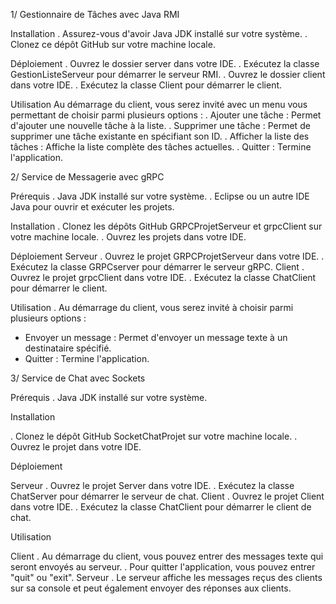 1/ Gestionnaire de Tâches avec Java RMI

Installation
. Assurez-vous d'avoir Java JDK installé sur votre système.
. Clonez ce dépôt GitHub sur votre machine locale.

Déploiement
. Ouvrez le dossier server dans votre IDE.
. Exécutez la classe GestionListeServeur pour démarrer le serveur RMI.
. Ouvrez le dossier client dans votre IDE.
. Exécutez la classe Client pour démarrer le client.

Utilisation
Au démarrage du client, vous serez invité avec un menu vous permettant de choisir parmi plusieurs options :
. Ajouter une tâche : Permet d'ajouter une nouvelle tâche à la liste.
. Supprimer une tâche : Permet de supprimer une tâche existante en spécifiant son ID.
. Afficher la liste des tâches : Affiche la liste complète des tâches actuelles.
. Quitter : Termine l'application.

2/ Service de Messagerie avec gRPC

Prérequis
. Java JDK installé sur votre système.
. Eclipse ou un autre IDE Java pour ouvrir et exécuter les projets.

Installation
. Clonez les dépôts GitHub GRPCProjetServeur et grpcClient sur votre machine locale.
. Ouvrez les projets dans votre IDE.

Déploiement
 Serveur
. Ouvrez le projet GRPCProjetServeur dans votre IDE.
. Exécutez la classe GRPCserver pour démarrer le serveur gRPC.
 Client
. Ouvrez le projet grpcClient dans votre IDE.
. Exécutez la classe ChatClient pour démarrer le client.

Utilisation
. Au démarrage du client, vous serez invité à choisir parmi plusieurs options :
   - Envoyer un message : Permet d'envoyer un message texte à un destinataire spécifié.
   - Quitter : Termine l'application.

     
3/ Service de Chat avec Sockets

Prérequis
. Java JDK installé sur votre système.

Installation

. Clonez le dépôt GitHub SocketChatProjet sur votre machine locale.
. Ouvrez le projet dans votre IDE.

Déploiement

 Serveur
. Ouvrez le projet Server dans votre IDE.
. Exécutez la classe ChatServer pour démarrer le serveur de chat.
 Client
. Ouvrez le projet Client dans votre IDE.
. Exécutez la classe ChatClient pour démarrer le client de chat.

Utilisation

 Client
. Au démarrage du client, vous pouvez entrer des messages texte qui seront envoyés au serveur.
. Pour quitter l'application, vous pouvez entrer "quit" ou "exit".
 Serveur
. Le serveur affiche les messages reçus des clients sur sa console et peut également envoyer des réponses aux clients.


